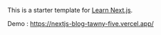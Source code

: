 This is a starter template for [Learn Next.js](https://nextjs.org/learn).

Demo : https://nextjs-blog-tawny-five.vercel.app/
